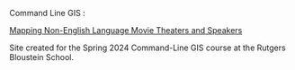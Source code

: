 Command Line GIS : 

<a href= "https://nclvt73.github.io/Command_line_GIS//TheatersLangs01.html"> Mapping Non-English Language Movie Theaters and Speakers </a>

Site created for the Spring 2024 Command-Line GIS course at the Rutgers Bloustein School.
